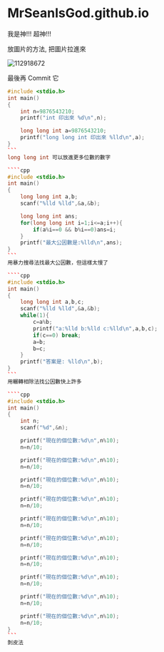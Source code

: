 # MrSeanIsGod.github.io
我是神!!! 超神!!!

放圖片的方法, 把圖片拉進來

![112918672](https://user-images.githubusercontent.com/112918672/196330186-8a65c326-9e29-4cd2-9f6c-24b394d18c5e.jpg)

最後再 Commit 它

````cpp
#include <stdio.h>
int main()
{
    int n=9876543210;
    printf("int 印出來 %d\n",n);

    long long int a=9876543210;
    printf("long long int 印出來 %lld\n",a);
}
```
long long int 可以放進更多位數的數字

````cpp
#include <stdio.h>
int main()
{
    long long int a,b;
    scanf("%lld %lld",&a,&b);

    long long int ans;
    for(long long int i=1;i<=a;i++){
        if(a%i==0 && b%i==0)ans=i;
    }
    printf("最大公因數是:%lld\n",ans);
}
```
用暴力搜尋法找最大公因數，但這樣太慢了

````cpp
#include <stdio.h>
int main()
{
    long long int a,b,c;
    scanf("%lld %lld",&a,&b);
    while(1){
        c=a%b;
        printf("a:%lld b:%lld c:%lld\n",a,b,c);
        if(c==0) break;
        a=b;
        b=c;
    }
    printf("答案是: %lld\n",b);
}
```
用輾轉相除法找公因數快上許多

````cpp
#include <stdio.h>
int main()
{
    int n;
    scanf("%d",&n);

    printf("現在的個位數:%d\n",n%10);
    n=n/10;

    printf("現在的個位數:%d\n",n%10);
    n=n/10;

    printf("現在的個位數:%d\n",n%10);
    n=n/10;

    printf("現在的個位數:%d\n",n%10);
    n=n/10;

    printf("現在的個位數:%d\n",n%10);
    n=n/10;

    printf("現在的個位數:%d\n",n%10);
    n=n/10;

    printf("現在的個位數:%d\n",n%10);
    n=n/10;

    printf("現在的個位數:%d\n",n%10);
    n=n/10;

    printf("現在的個位數:%d\n",n%10);
    n=n/10;

    printf("現在的個位數:%d\n",n%10);
    n=n/10;
}
```
剝皮法
